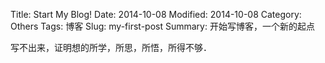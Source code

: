 Title: Start My Blog!
Date: 2014-10-08
Modified: 2014-10-08
Category: Others
Tags: 博客
Slug: my-first-post
Summary: 开始写博客，一个新的起点

写不出来，证明想的所学，所思，所悟，所得不够．
